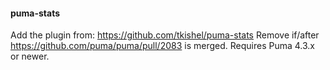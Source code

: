 #### puma-stats

Add the plugin from: https://github.com/tkishel/puma-stats
Remove if/after https://github.com/puma/puma/pull/2083 is merged.
Requires Puma 4.3.x or newer.
